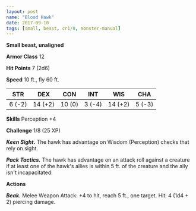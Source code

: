 ```yaml
---
layout: post
name: "Blood Hawk"
date: 2017-09-10
tags: [small, beast, cr1/8, monster-manual]
---
```


**Small beast, unaligned**

**Armor Class** 12

**Hit Points** 7 (2d6)

**Speed** 10 ft., fly 60 ft.

|   STR   |   DEX   |   CON   |   INT   |   WIS   |   CHA   |
|:-----:|:-----:|:-----:|:-----:|:-----:|:-----:|
| 6 (-2) | 14 (+2) | 10 (0) | 3 (-4) | 14 (+2) | 5 (-3) |

**Skills** Perception +4

**Challenge** 1/8 (25 XP)

***Keen Sight.*** The hawk has advantage on Wisdom (Perception) checks that rely on sight.

***Pack Tactics.*** The hawk has advantage on an attack roll against a creature if at least one of the hawk's allies is within 5 ft. of the creature and the ally isn't incapacitated.

**Actions**

***Beak.*** Melee Weapon Attack: +4 to hit, reach 5 ft., one target. Hit: 4 (1d4 + 2) piercing damage.

